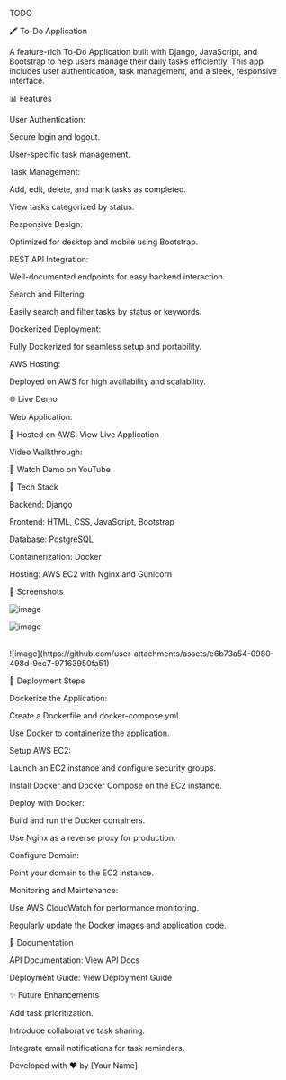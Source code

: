 TODO

🖍 To-Do Application

A feature-rich To-Do Application built with Django, JavaScript, and Bootstrap to help users manage their daily tasks efficiently. This app includes user authentication, task management, and a sleek, responsive interface.

📊 Features

User Authentication:

Secure login and logout.

User-specific task management.

Task Management:

Add, edit, delete, and mark tasks as completed.

View tasks categorized by status.

Responsive Design:

Optimized for desktop and mobile using Bootstrap.

REST API Integration:

Well-documented endpoints for easy backend interaction.

Search and Filtering:

Easily search and filter tasks by status or keywords.

Dockerized Deployment:

Fully Dockerized for seamless setup and portability.

AWS Hosting:

Deployed on AWS for high availability and scalability.

🌐 Live Demo

Web Application:

🚀 Hosted on AWS: View Live Application

Video Walkthrough:

🚀 Watch Demo on YouTube

🔧 Tech Stack

Backend: Django

Frontend: HTML, CSS, JavaScript, Bootstrap

Database: PostgreSQL

Containerization: Docker

Hosting: AWS EC2 with Nginx and Gunicorn

🔎 Screenshots


![image](https://github.com/user-attachments/assets/6ddca943-6c8a-4681-a248-f738101ab3ef)
<br>

![image](https://github.com/user-attachments/assets/7ccb4f46-1d38-4551-aa1c-763bdb8e456a)

<br>
![image](https://github.com/user-attachments/assets/e6b73a54-0980-498d-9ec7-97163950fa51)
<br>





📅 Deployment Steps

Dockerize the Application:

Create a Dockerfile and docker-compose.yml.

Use Docker to containerize the application.

Setup AWS EC2:

Launch an EC2 instance and configure security groups.

Install Docker and Docker Compose on the EC2 instance.

Deploy with Docker:

Build and run the Docker containers.

Use Nginx as a reverse proxy for production.

Configure Domain:

Point your domain to the EC2 instance.

Monitoring and Maintenance:

Use AWS CloudWatch for performance monitoring.

Regularly update the Docker images and application code.

📑 Documentation

API Documentation: View API Docs

Deployment Guide: View Deployment Guide

✨ Future Enhancements

Add task prioritization.

Introduce collaborative task sharing.

Integrate email notifications for task reminders.

Developed with ❤️ by [Your Name].


